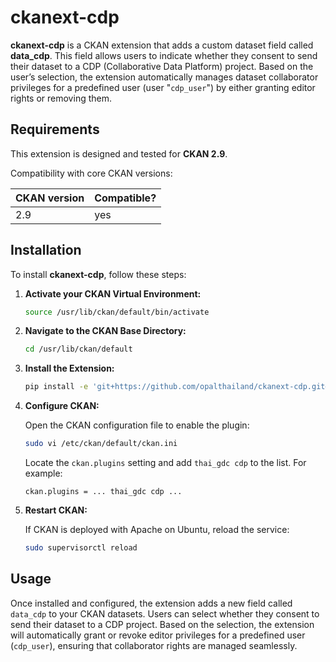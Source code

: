 # ckanext-cdp

**ckanext-cdp** is a CKAN extension that adds a custom dataset field called **data_cdp**. This field allows users to indicate whether they consent to send their dataset to a CDP (Collaborative Data Platform) project. Based on the user’s selection, the extension automatically manages dataset collaborator privileges for a predefined user (user "`cdp_user`") by either granting editor rights or removing them.

## Requirements

This extension is designed and tested for **CKAN 2.9**.

Compatibility with core CKAN versions:

| CKAN version | Compatible? |
| ------------ | ----------- |
| 2.9          | yes         |

## Installation

To install **ckanext-cdp**, follow these steps:

1. **Activate your CKAN Virtual Environment:**

   ```bash
   source /usr/lib/ckan/default/bin/activate
   ```

2. **Navigate to the CKAN Base Directory:**

   ```bash
   cd /usr/lib/ckan/default
   ```

3. **Install the Extension:**

   ```bash
   pip install -e 'git+https://github.com/opalthailand/ckanext-cdp.git#egg=ckanext-cdp'
   ```

4. **Configure CKAN:**

   Open the CKAN configuration file to enable the plugin:

   ```bash
   sudo vi /etc/ckan/default/ckan.ini
   ```

   Locate the `ckan.plugins` setting and add `thai_gdc cdp` to the list. For example:

   ```
   ckan.plugins = ... thai_gdc cdp ...
   ```

5. **Restart CKAN:**

   If CKAN is deployed with Apache on Ubuntu, reload the service:

   ```bash
   sudo supervisorctl reload
   ```

## Usage

Once installed and configured, the extension adds a new field called `data_cdp` to your CKAN datasets. Users can select whether they consent to send their dataset to a CDP project. Based on the selection, the extension will automatically grant or revoke editor privileges for a predefined user (`cdp_user`), ensuring that collaborator rights are managed seamlessly.
